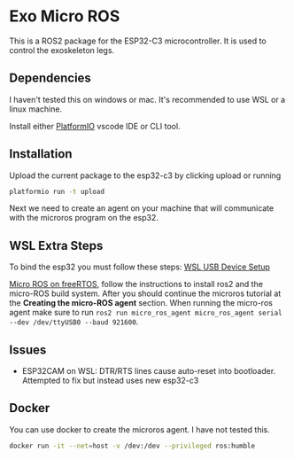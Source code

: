 # Exo Micro ROS

This is a ROS2 package for the ESP32-C3 microcontroller. It is used to control the exoskeleton legs.

## Dependencies

I haven't tested this on windows or mac. It's recommended to use WSL or a linux machine.

Install either [PlatformIO](https://platformio.org/) vscode IDE or CLI tool. 

## Installation

Upload the current package to the esp32-c3 by clicking upload or running 

```bash
platformio run -t upload
```

Next we need to create an agent on your machine that will communicate with the microros program on the esp32. 


## WSL Extra Steps

To bind the esp32 you must follow these steps: [WSL USB Device Setup](https://learn.microsoft.com/en-us/windows/wsl/connect-usb#attach-a-usb-device)

[Micro ROS on freeRTOS](https://micro.ros.org/docs/tutorials/core/first_application_rtos/freertos/), follow the instructions to install ros2 and the micro-ROS build system. After you should continue the microros tutorial at the **Creating the micro-ROS agent** section. When running the micro-ros agent make sure to run `ros2 run micro_ros_agent micro_ros_agent serial --dev /dev/ttyUSB0 --baud 921600`.

## Issues

- ESP32CAM on WSL: DTR/RTS lines cause auto-reset into bootloader. Attempted to fix but instead uses new esp32-c3

## Docker

You can use docker to create the microros agent. I have not tested this.

```bash
docker run -it --net=host -v /dev:/dev --privileged ros:humble
```




